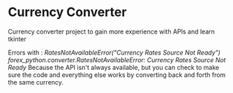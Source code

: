 # Currency Converter
Currency converter project to gain more experience with APIs and learn tkinter

Errors with : *RatesNotAvailableError("Currency Rates Source Not Ready") forex_python.converter.RatesNotAvailableError: Currency Rates Source Not Ready*
Because the API isn't always available, but you can check to make sure the code and everything else works by converting back and forth from the same currency.
